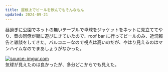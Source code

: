 ```yaml
---
title: 屋根上でビールを飲んでもそんなもん
updated: 2024-09-21
---
```


昼過ぎに公園でネットの無いテーブルで卓球をジャケットをネットに見立ててやり、昔の同僚が街に遊びにきていたので、roof bar に行ってビールのみ、近況報告と雑談をしてきた。バルコニーなので視点は高いのだが、やはり見えるのはマンハイムなのでまあしょうがなかった。

<a href="https://imgur.com/s9UHkQ7"><img src="https://i.imgur.com/s9UHkQ7.jpg" title="source: imgur.com" /></a>  
気球が見えたのは良かったが、多分どこからでも見えた。
